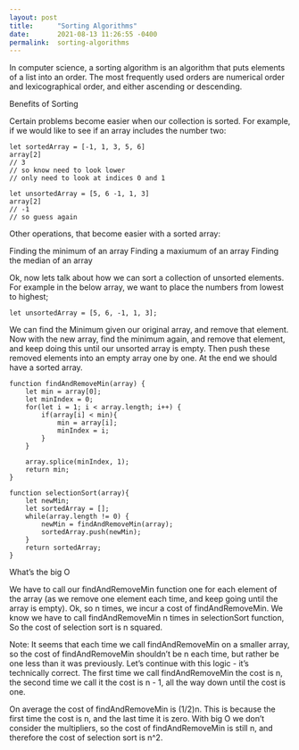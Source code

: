 ```yaml
---
layout: post
title:      "Sorting Algorithms"
date:       2021-08-13 11:26:55 -0400
permalink:  sorting-algorithms
---
```


In computer science, a sorting algorithm is an algorithm that puts elements of a list into an order. The most frequently used orders are numerical order and lexicographical order, and either ascending or descending.

Benefits of Sorting

Certain problems become easier when our collection is sorted. For example, if we would like to see if an array includes the number two:

    let sortedArray = [-1, 1, 3, 5, 6]
    array[2]
    // 3
    // so know need to look lower
    // only need to look at indices 0 and 1

    let unsortedArray = [5, 6 -1, 1, 3]
    array[2]
    // -1
    // so guess again

Other operations, that become easier with a sorted array:

Finding the minimum of an array
Finding a maxiumum of an array
Finding the median of an array

Ok, now lets talk about how we can sort a collection of unsorted elements. For example in the below array, we want to place the numbers from lowest to highest;

    let unsortedArray = [5, 6, -1, 1, 3];

We can find the Minimum given our original array, and remove that element. Now with the new array, find the minimum again, and remove that element, and keep doing this until our unsorted array is empty. Then push these removed elements into an empty array one by one. At the end we should have a sorted array.

    function findAndRemoveMin(array) {
        let min = array[0];
        let minIndex = 0;
        for(let i = 1; i < array.length; i++) {
            if(array[i] < min){
                min = array[i];
                minIndex = i;
            }
        }

        array.splice(minIndex, 1);
        return min;
    }

    function selectionSort(array){
        let newMin;
        let sortedArray = [];
        while(array.length != 0) {
            newMin = findAndRemoveMin(array);
            sortedArray.push(newMin);
        }
        return sortedArray;
    }

What’s the big O

We have to call our findAndRemoveMin function one for each element of the array (as we remove one element each time, and keep going until the array is empty). Ok, so n times, we incur a cost of findAndRemoveMin. We know we have to call findAndRemoveMin n times in selectionSort function, So the cost of selection sort is n squared.

Note: It seems that each time we call findAndRemoveMin on a smaller array, so the cost of findAndRemoveMin shouldn’t be n each time, but rather be one less than it was previously. Let’s continue with this logic - it’s technically correct. The first time we call findAndRemoveMin the cost is n, the second time we call it the cost is n - 1, all the way down until the cost is one.

On average the cost of findAndRemoveMin is (1/2)n. This is because the first time the cost is n, and the last time it is zero. With big O we don’t consider the multipliers, so the cost of findAndRemoveMin is still n, and therefore the cost of selection sort is n^2.







    
